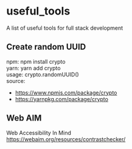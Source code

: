 # useful_tools
A list of useful tools for full stack development


## Create random UUID
npm: npm install crypto <br />
yarn: yarn add crypto <br />
usage: crypto.randomUUID() <br />
source: 
- https://www.npmjs.com/package/crypto
- https://yarnpkg.com/package/crypto


## Web AIM
Web Accessibility In Mind <br />
https://webaim.org/resources/contrastchecker/
